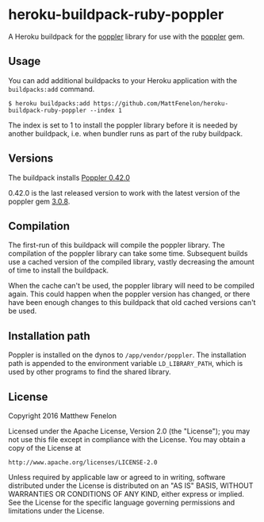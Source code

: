 # heroku-buildpack-ruby-poppler

A Heroku buildpack for the [poppler](https://poppler.freedesktop.org/) library
for use with the [poppler](https://rubygems.org/gems/poppler/) gem.

## Usage

You can add additional buildpacks to your Heroku application with the
`buildpacks:add` command.

```shell
$ heroku buildpacks:add https://github.com/MattFenelon/heroku-buildpack-ruby-poppler --index 1
```

The index is set to 1 to install the poppler library before it is needed by
another buildpack, i.e. when bundler runs as part of the ruby
buildpack.

## Versions

The buildpack installs [Poppler 0.42.0](https://poppler.freedesktop.org/releases.html)

0.42.0 is the last released version to work with the latest version of the poppler
gem [3.0.8](https://rubygems.org/gems/poppler/versions/3.0.8).

## Compilation

The first-run of this buildpack will compile the poppler library. The
compilation of the poppler library can take some time. Subsequent
builds use a cached version of the compiled library, vastly decreasing the
amount of time to install the buildpack.

When the cache can't be used, the poppler library will need to be
compiled again. This could happen when the poppler version has changed, or there
have been enough changes to this buildpack that old cached versions can't be
used.

## Installation path

Poppler is installed on the dynos to `/app/vendor/poppler`. The installation
path is appended to the environment variable `LD_LIBRARY_PATH`, which is used
by other programs to find the shared library.

## License

Copyright 2016 Matthew Fenelon

Licensed under the Apache License, Version 2.0 (the "License");
you may not use this file except in compliance with the License.
You may obtain a copy of the License at

    http://www.apache.org/licenses/LICENSE-2.0

Unless required by applicable law or agreed to in writing, software
distributed under the License is distributed on an "AS IS" BASIS,
WITHOUT WARRANTIES OR CONDITIONS OF ANY KIND, either express or implied.
See the License for the specific language governing permissions and
limitations under the License.
